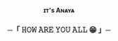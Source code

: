 
<p align="center">
<b>ɪᴛ's Aɴᴀʏᴀ</b>
</p>

<h3 align="center">
    ─「 𝙷𝙾𝚆 𝙰𝚁𝙴 𝚈𝙾𝚄 𝙰𝙻𝙻 😁 」─
</h3>


